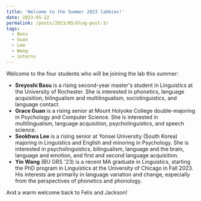 ```yaml
---
title: 'Welcome to the Summer 2023 labbies!'
date: 2023-05-22
permalink: /posts/2023/05/blog-post-3/
tags:
  - Basu
  - Guan
  - Lee
  - Wang
  - interns
---
```


Welcome to the four students who will be joining the lab this summer:
<ul>
 	<li><b>Sreyoshi Basu</b> is a rising second-year master's student in Linguistics at the University of Rochester. She is interested in phonetics, language acquisition, bilingualism and multilingualism, sociolinguistics, and language contact.</li>
 	<li><b>Grace Guan</b> is a rising senior at Mount Holyoke College double-majoring in Psychology and Computer Science. She is interested in multilingualism, language acquisition, psycholinguistics, and speech science.</li>
 	<li><strong>Seokhwa Lee</strong> is a rising senior at Yonsei University (South Korea) majoring in Linguistics and English and minoring in Psychology. She is interested in psycholinguistics, bilingualism, language and the brain, language and emotion, and first and second language acquisition.</li>
 	<li><strong>Yin Wang</strong> (BU GRS '23) is a recent MA graduate in Linguistics, starting the PhD program in Linguistics at the University of Chicago in Fall 2023. His interests are primarily in language variation and change, especially from the perspectives of phonetics and phonology.</li>
</ul>
<span>And a warm welcome back to Felix and Jackson!</span>
